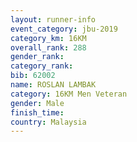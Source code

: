 ```yaml
---
layout: runner-info 
event_category: jbu-2019 
category_km: 16KM  
overall_rank: 288
gender_rank: 
category_rank: 
bib: 62002
name: ROSLAN LAMBAK
category: 16KM Men Veteran
gender: Male
finish_time: 
country: Malaysia
---
```

